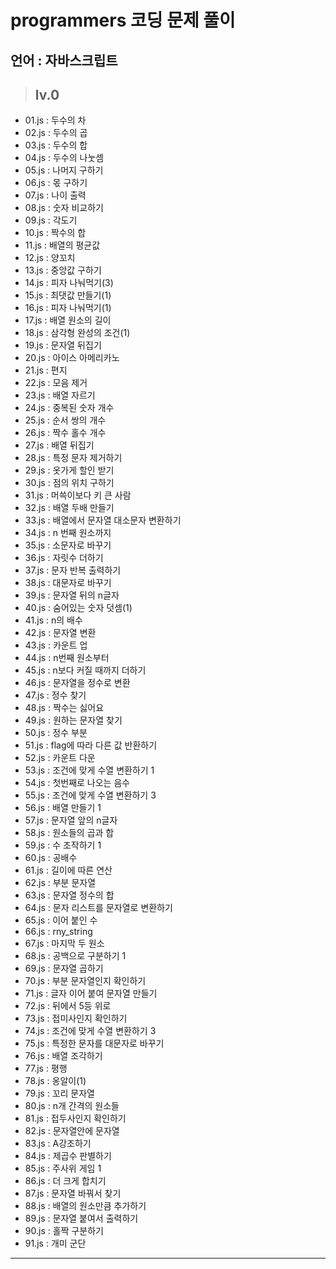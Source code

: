 # programmers 코딩 문제 풀이
## 언어 : 자바스크립트

>## lv.0
- 01.js : 두수의 차 
- 02.js : 두수의 곱 
- 03.js : 두수의 합
- 04.js : 두수의 나눗셈 
- 05.js : 나머지 구하기 
- 06.js : 몫 구하기
- 07.js : 나이 출력 
- 08.js : 숫자 비교하기 
- 09.js : 각도기
- 10.js : 짝수의 합 
- 11.js : 배열의 평균값 
- 12.js : 양꼬치 
- 13.js : 중앙값 구하기 
- 14.js : 피자 나눠먹기(3) 
- 15.js : 최댓값 만들기(1)
- 16.js : 피자 나눠먹기(1) 
- 17.js : 배열 원소의 길이
- 18.js : 삼각형 완성의 조건(1)
- 19.js : 문자열 뒤집기 
- 20.js : 아이스 아메리카노 
- 21.js : 편지 
- 22.js : 모음 제거 
- 23.js : 배열 자르기 
- 24.js : 중복된 숫자 개수
- 25.js : 순서 쌍의 개수 
- 26.js : 짝수 홀수 개수 
- 27.js : 배열 뒤집기
- 28.js : 특정 문자 제거하기 
- 29.js : 옷가게 할인 받기 
- 30.js : 점의 위치 구하기
- 31.js : 머쓱이보다 키 큰 사람 
- 32.js : 배열 두배 만들기 
- 33.js : 배열에서 문자열 대소문자 변환하기 
- 34.js : n 번째 원소까지 
- 35.js : 소문자로 바꾸기 
- 36.js : 자릿수 더하기
- 37.js : 문자 반복 출력하기 
- 38.js : 대문자로 바꾸기 
- 39.js : 문자열 뒤의 n글자 
- 40.js : 숨어있는 숫자 덧셈(1) 
- 41.js : n의 배수 
- 42.js : 문자열 변환
- 43.js : 카운트 업 
- 44.js : n번째 원소부터 
- 45.js : n보다 커질 때까지 더하기
- 46.js : 문자열을 정수로 변환
- 47.js : 정수 찾기 
- 48.js : 짝수는 싫어요
- 49.js : 원하는 문자열 찾기 
- 50.js : 정수 부분 
- 51.js : flag에 따라 다른 값 반환하기
- 52.js : 카운트 다운
- 53.js : 조건에 맞게 수열 변환하기 1
- 54.js : 첫번째로 나오는 음수
- 55.js : 조건에 맞게 수열 변환하기 3
- 56.js : 배열 만들기 1
- 57.js : 문자열 앞의 n글자
- 58.js : 원소들의 곱과 합
- 59.js : 수 조작하기 1
- 60.js : 공배수
- 61.js : 길이에 따른 연산
- 62.js : 부분 문자열
- 63.js : 문자열 정수의 합
- 64.js : 문자 리스트를 문자열로 변환하기
- 65.js : 이어 붙인 수
- 66.js : rny_string
- 67.js : 마지막 두 원소
- 68.js : 공백으로 구분하기 1
- 69.js : 문자열 곱하기
- 70.js : 부분 문자열인지 확인하기
- 71.js : 글자 이어 붙여 문자열 만들기
- 72.js : 뒤에서 5등 위로
- 73.js : 접미사인지 확인하기
- 74.js : 조건에 맞게 수열 변환하기 3
- 75.js : 특정한 문자를 대문자로 바꾸기
- 76.js : 배열 조각하기
- 77.js : 평행
- 78.js : 옹알이(1)
- 79.js : 꼬리 문자열
- 80.js : n개 간격의 원소들
- 81.js : 접두사인지 확인하기
- 82.js : 문자열안에 문자열
- 83.js : A강조하기
- 84.js : 제곱수 판별하기
- 85.js : 주사위 게임 1
- 86.js : 더 크게 합치기
- 87.js : 문자열 바꿔서 찾기
- 88.js : 배열의 원소만큼 추가하기
- 89.js : 문자열 붙여서 출력하기
- 90.js : 홀짝 구분하기
- 91.js : 개미 군단


-----
